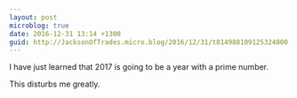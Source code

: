 ```yaml
---
layout: post
microblog: true
date: 2016-12-31 13:14 +1300
guid: http://JacksonOfTrades.micro.blog/2016/12/31/t814988109125324800.html
---
```

I have just learned that 2017 is going to be a year with a prime number.

This disturbs me greatly.
